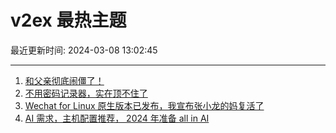 # v2ex 最热主题

最近更新时间: 2024-03-08 13:02:45

--- 
1. [和父亲彻底闹僵了！](https://www.v2ex.com/t/1021656) 
2. [不用密码记录器，实在顶不住了](https://www.v2ex.com/t/1021658) 
3. [Wechat for Linux 原生版本已发布，我宣布张小龙的妈复活了](https://www.v2ex.com/t/1021682) 
4. [AI 需求，主机配置推荐， 2024 年准备 all in AI](https://www.v2ex.com/t/1021687) 
